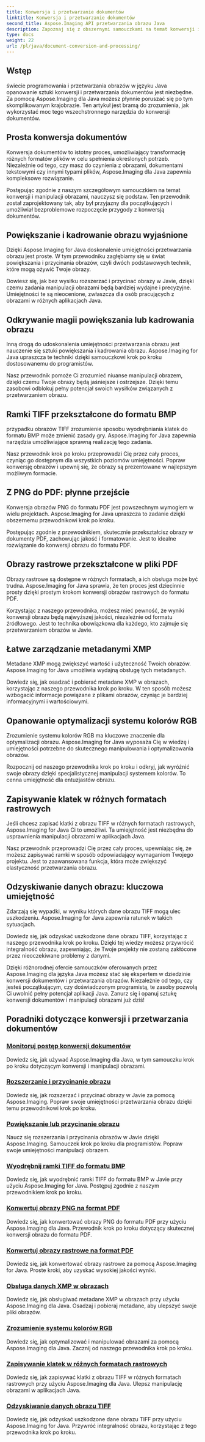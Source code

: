 ```yaml
---
title: Konwersja i przetwarzanie dokumentów
linktitle: Konwersja i przetwarzanie dokumentów
second_title: Aspose.Imaging API przetwarzania obrazu Java
description: Zapoznaj się z obszernymi samouczkami na temat konwersji i przetwarzania dokumentów za pomocą Aspose.Imaging Java. Opanuj manipulację i transformację obrazu dzięki tym samouczkom.
type: docs
weight: 22
url: /pl/java/document-conversion-and-processing/
---
```


## Wstęp

świecie programowania i przetwarzania obrazów w języku Java opanowanie sztuki konwersji i przetwarzania dokumentów jest niezbędne. Za pomocą Aspose.Imaging dla Java możesz płynnie poruszać się po tym skomplikowanym krajobrazie. Ten artykuł jest bramą do zrozumienia, jak wykorzystać moc tego wszechstronnego narzędzia do konwersji dokumentów.

## Prosta konwersja dokumentów

Konwersja dokumentów to istotny proces, umożliwiający transformację różnych formatów plików w celu spełnienia określonych potrzeb. Niezależnie od tego, czy masz do czynienia z obrazami, dokumentami tekstowymi czy innymi typami plików, Aspose.Imaging dla Java zapewnia kompleksowe rozwiązanie.

Postępując zgodnie z naszym szczegółowym samouczkiem na temat konwersji i manipulacji obrazami, nauczysz się podstaw. Ten przewodnik został zaprojektowany tak, aby był przyjazny dla początkujących i umożliwiał bezproblemowe rozpoczęcie przygody z konwersją dokumentów.

## Powiększanie i kadrowanie obrazu wyjaśnione

Dzięki Aspose.Imaging for Java doskonalenie umiejętności przetwarzania obrazu jest proste. W tym przewodniku zagłębiamy się w świat powiększania i przycinania obrazów, czyli dwóch podstawowych technik, które mogą ożywić Twoje obrazy.

Dowiesz się, jak bez wysiłku rozszerzać i przycinać obrazy w Javie, dzięki czemu zadania manipulacji obrazami będą bardziej wydajne i precyzyjne. Umiejętności te są nieocenione, zwłaszcza dla osób pracujących z obrazami w różnych aplikacjach Java.

## Odkrywanie magii powiększania lub kadrowania obrazu

Inną drogą do udoskonalenia umiejętności przetwarzania obrazu jest nauczenie się sztuki powiększania i kadrowania obrazu. Aspose.Imaging for Java upraszcza te techniki dzięki samouczkowi krok po kroku dostosowanemu do programistów.

Nasz przewodnik pomoże Ci zrozumieć niuanse manipulacji obrazem, dzięki czemu Twoje obrazy będą jaśniejsze i ostrzejsze. Dzięki temu zasobowi odblokuj pełny potencjał swoich wysiłków związanych z przetwarzaniem obrazu.

## Ramki TIFF przekształcone do formatu BMP

przypadku obrazów TIFF zrozumienie sposobu wyodrębniania klatek do formatu BMP może zmienić zasady gry. Aspose.Imaging for Java zapewnia narzędzia umożliwiające sprawną realizację tego zadania.

Nasz przewodnik krok po kroku przeprowadzi Cię przez cały proces, czyniąc go dostępnym dla wszystkich poziomów umiejętności. Popraw konwersję obrazów i upewnij się, że obrazy są prezentowane w najlepszym możliwym formacie.

## Z PNG do PDF: płynne przejście

Konwersja obrazów PNG do formatu PDF jest powszechnym wymogiem w wielu projektach. Aspose.Imaging for Java upraszcza to zadanie dzięki obszernemu przewodnikowi krok po kroku.

Postępując zgodnie z przewodnikiem, skutecznie przekształcisz obrazy w dokumenty PDF, zachowując jakość i formatowanie. Jest to idealne rozwiązanie do konwersji obrazu do formatu PDF.

## Obrazy rastrowe przekształcone w pliki PDF

Obrazy rastrowe są dostępne w różnych formatach, a ich obsługa może być trudna. Aspose.Imaging for Java sprawia, że ten proces jest dziecinnie prosty dzięki prostym krokom konwersji obrazów rastrowych do formatu PDF.

Korzystając z naszego przewodnika, możesz mieć pewność, że wyniki konwersji obrazu będą najwyższej jakości, niezależnie od formatu źródłowego. Jest to technika obowiązkowa dla każdego, kto zajmuje się przetwarzaniem obrazów w Javie.

## Łatwe zarządzanie metadanymi XMP

Metadane XMP mogą zwiększyć wartość i użyteczność Twoich obrazów. Aspose.Imaging for Java umożliwia wydajną obsługę tych metadanych.

Dowiedz się, jak osadzać i pobierać metadane XMP w obrazach, korzystając z naszego przewodnika krok po kroku. W ten sposób możesz wzbogacić informacje powiązane z plikami obrazów, czyniąc je bardziej informacyjnymi i wartościowymi.

## Opanowanie optymalizacji systemu kolorów RGB

Zrozumienie systemu kolorów RGB ma kluczowe znaczenie dla optymalizacji obrazu. Aspose.Imaging for Java wyposaża Cię w wiedzę i umiejętności potrzebne do skutecznego manipulowania i optymalizowania obrazów.

Rozpocznij od naszego przewodnika krok po kroku i odkryj, jak wyróżnić swoje obrazy dzięki specjalistycznej manipulacji systemem kolorów. To cenna umiejętność dla entuzjastów obrazu.

## Zapisywanie klatek w różnych formatach rastrowych

Jeśli chcesz zapisać klatki z obrazu TIFF w różnych formatach rastrowych, Aspose.Imaging for Java Ci to umożliwi. Ta umiejętność jest niezbędna do usprawnienia manipulacji obrazami w aplikacjach Java.

Nasz przewodnik przeprowadzi Cię przez cały proces, upewniając się, że możesz zapisywać ramki w sposób odpowiadający wymaganiom Twojego projektu. Jest to zaawansowana funkcja, która może zwiększyć elastyczność przetwarzania obrazu.

## Odzyskiwanie danych obrazu: kluczowa umiejętność

Zdarzają się wypadki, w wyniku których dane obrazu TIFF mogą ulec uszkodzeniu. Aspose.Imaging for Java zapewnia ratunek w takich sytuacjach.

Dowiedz się, jak odzyskać uszkodzone dane obrazu TIFF, korzystając z naszego przewodnika krok po kroku. Dzięki tej wiedzy możesz przywrócić integralność obrazu, zapewniając, że Twoje projekty nie zostaną zakłócone przez nieoczekiwane problemy z danymi.

Dzięki różnorodnej ofercie samouczków oferowanych przez Aspose.Imaging dla języka Java możesz stać się ekspertem w dziedzinie konwersji dokumentów i przetwarzania obrazów. Niezależnie od tego, czy jesteś początkującym, czy doświadczonym programistą, te zasoby pozwolą Ci uwolnić pełny potencjał aplikacji Java. Zanurz się i opanuj sztukę konwersji dokumentów i manipulacji obrazami już dziś!
## Poradniki dotyczące konwersji i przetwarzania dokumentów
### [Monitoruj postęp konwersji dokumentów](./monitor-document-conversion-progress/)
Dowiedz się, jak używać Aspose.Imaging dla Java, w tym samouczku krok po kroku dotyczącym konwersji i manipulacji obrazami.
### [Rozszerzanie i przycinanie obrazu](./image-expansion-and-cropping/)
Dowiedz się, jak rozszerzać i przycinać obrazy w Javie za pomocą Aspose.Imaging. Popraw swoje umiejętności przetwarzania obrazu dzięki temu przewodnikowi krok po kroku.
### [Powiększanie lub przycinanie obrazu](./image-expansion-or-cropping/)
Naucz się rozszerzania i przycinania obrazów w Javie dzięki Aspose.Imaging. Samouczek krok po kroku dla programistów. Popraw swoje umiejętności manipulacji obrazem.
### [Wyodrębnij ramki TIFF do formatu BMP](./extract-tiff-frames-to-bmp-format/)
Dowiedz się, jak wyodrębnić ramki TIFF do formatu BMP w Javie przy użyciu Aspose.Imaging for Java. Postępuj zgodnie z naszym przewodnikiem krok po kroku.
### [Konwertuj obrazy PNG na format PDF](./convert-png-images-to-pdf/)
Dowiedz się, jak konwertować obrazy PNG do formatu PDF przy użyciu Aspose.Imaging dla Java. Przewodnik krok po kroku dotyczący skutecznej konwersji obrazu do formatu PDF.
### [Konwertuj obrazy rastrowe na format PDF](./convert-raster-images-to-pdf/)
Dowiedz się, jak konwertować obrazy rastrowe za pomocą Aspose.Imaging for Java. Proste kroki, aby uzyskać wysokiej jakości wyniki.
### [Obsługa danych XMP w obrazach](./xmp-data-handling-in-images/)
Dowiedz się, jak obsługiwać metadane XMP w obrazach przy użyciu Aspose.Imaging dla Java. Osadzaj i pobieraj metadane, aby ulepszyć swoje pliki obrazów.
### [Zrozumienie systemu kolorów RGB](./understanding-rgb-color-system/)
Dowiedz się, jak optymalizować i manipulować obrazami za pomocą Aspose.Imaging dla Java. Zacznij od naszego przewodnika krok po kroku.
### [Zapisywanie klatek w różnych formatach rastrowych](./frame-saving-in-different-raster-formats/)
Dowiedz się, jak zapisywać klatki z obrazu TIFF w różnych formatach rastrowych przy użyciu Aspose.Imaging dla Java. Ulepsz manipulację obrazami w aplikacjach Java.
### [Odzyskiwanie danych obrazu TIFF](./recovering-tiff-image-data/)
Dowiedz się, jak odzyskać uszkodzone dane obrazu TIFF przy użyciu Aspose.Imaging for Java. Przywróć integralność obrazu, korzystając z tego przewodnika krok po kroku.